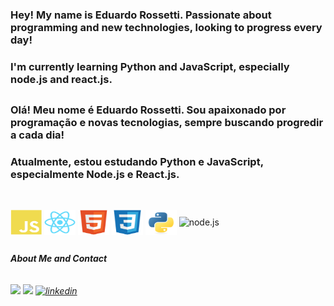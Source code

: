 ### Hey!  My name is Eduardo Rossetti. Passionate about programming and new technologies, looking to progress every day!
### I'm currently learning Python and JavaScript, especially node.js and react.js.

##

### Olá! Meu nome é Eduardo Rossetti. Sou apaixonado por programação e novas tecnologias, sempre buscando progredir a cada dia!
### Atualmente, estou estudando Python e JavaScript, especialmente Node.js e React.js.

##

<div style="display: inline_block"><br>
  <img align="center" alt="Js" height="40" width="50" src="https://raw.githubusercontent.com/devicons/devicon/master/icons/javascript/javascript-plain.svg">
  <img align="center" alt="React" height="40" width="50" src="https://raw.githubusercontent.com/devicons/devicon/master/icons/react/react-original.svg">
  <img align="center" alt="HTML" height="40" width="50" src="https://raw.githubusercontent.com/devicons/devicon/master/icons/html5/html5-original.svg">
  <img align="center" alt="CSS" height="40" width="50" src="https://raw.githubusercontent.com/devicons/devicon/master/icons/css3/css3-original.svg">
  <img align="center" alt="Python" height="40" width="50" src="https://raw.githubusercontent.com/devicons/devicon/master/icons/python/python-original.svg">
  <img align="center" alt="node.js" height="40" width="50" src="https://cdn.jsdelivr.net/gh/devicons/devicon/icons/nodejs/nodejs-original.svg">       
</div>
  
##
 
<div>
  <h6><b>About Me and Contact</b><h6>
  <a href="https://www.instagram.com/eduardorossetti7/" target="_blank"><img src="https://img.shields.io/badge/-Instagram-%23E4405F?style=for-the-badge&logo=instagram&logoColor=white"></a>
  <a href = "mailto:edurossettimelo@hotmail.com" target="_blank"><img src="https://img.shields.io/badge/Microsoft_Outlook-0078D4?style=for-the-badge&logo=microsoft-outlook&logoColor=white"></a>
  <a href="https://www.linkedin.com/in/eduardo-rossetti-031880231/" target="_blank"><img alt="linkedin" src="https://img.shields.io/badge/LinkedIn-0077B5?style=for-the-badge&logo=linkedin&logoColor=white"></a>
</div>
